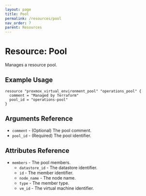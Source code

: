 ```yaml
---
layout: page
title: Pool
permalink: /resources/pool
nav_order: 7
parent: Resources
---
```


# Resource: Pool

Manages a resource pool.

## Example Usage

```
resource "proxmox_virtual_environment_pool" "operations_pool" {
  comment = "Managed by Terraform"
  pool_id = "operations-pool"
}
```

## Arguments Reference

* `comment` - (Optional) The pool comment.
* `pool_id` - (Required) The pool identifier.

## Attributes Reference

* `members` - The pool members.
    * `datastore_id` - The datastore identifier.
    * `id` - The member identifier.
    * `node_name` - The node name.
    * `type` - The member type.
    * `vm_id` - The virtual machine identifier.
